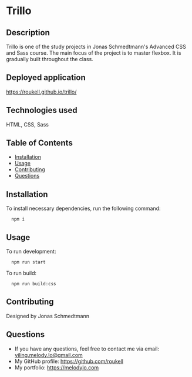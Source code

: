 # Trillo
## Description
  Trillo is one of the study projects in Jonas Schmedtmann's Advanced CSS and Sass course. 
  The main focus of the project is to master flexbox.
  It is gradually built throughout the class. 

  ## Deployed application
  https://roukell.github.io/trillo/
  
  ## Technologies used
  HTML, CSS, Sass

  ## Table of Contents
  * [Installation](#Installation)
  * [Usage](#Usage)
  * [Contributing](#Contributing)
  * [Questions](#Questions)

  ## Installation
  To install necessary dependencies, run the following command:

      npm i

  ## Usage
  To run development:  

      npm run start


  To run build:  

      npm run build:css
      
  ## Contributing
  Designed by Jonas Schmedtmann

  ## Questions
  * If you have any questions, feel free to contact me via email: yiling.melody.lo@gmail.com
  * My GitHub profile: https://github.com/roukell
  * My portfolio: https://melodylo.com